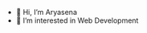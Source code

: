 - 👋 Hi, I’m Aryasena
- 👀 I’m interested in Web Development

<!---
foryoubluee/foryoubluee is a ✨ special ✨ repository because its `README.md` (this file) appears on your GitHub profile.
You can click the Preview link to take a look at your changes.
--->
